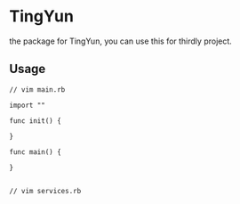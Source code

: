 # TingYun

the package for TingYun, you can use this for thirdly project.


## Usage

```
// vim main.rb

import ""

func init() {

}

func main() {

}


// vim services.rb

```